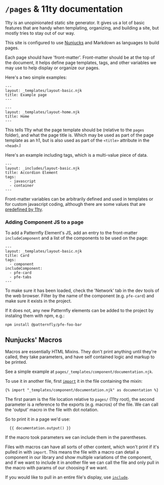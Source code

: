 # `/pages` & 11ty documentation

11ty is an unopinionated static site generator. It gives us a lot of basic features that are handy when templating, organizing, and building a site, but mostly tries to stay out of our way.

This site is configured to use [Nunjucks](https://mozilla.github.io/nunjucks/) and Markdown as languages to build pages.

Each page should have 'front-matter'. Front-matter should be at the top of the document, it helps define page templates, tags, and other variables we may use to help display or organize our pages.

Here's a two simple examples:
```
---
layout: _templates/layout-basic.njk
title: Example page
---
```

```
---
layout: _templates/layout-home.njk
title: Home
---
```

This tells 11ty what the page template should be (relative to the `pages` folder), and what the page title is. Which may be used as part of the page template as an h1, but is also used as part of the `<title>` attribute in the `<head>`.l

Here's an example including tags, which is a multi-value piece of data.
```
---
layout: _includes/layout-basic.njk
title: Accordion Element
tags:
  - javascript
  - container
---
```

Front-matter variables can be arbitrarily defined and used in templates or for custom javascript coding, although there are some values that are [predefined by 11ty](https://www.11ty.dev/docs/data-configuration/).

### Adding Component JS to a page
To add a Patternfly Element's JS, add an entry to the front-matter `includeComponent` and a list of the components to be used on the page:

```
---
layout: _templates/layout-basic.njk
title: Card
tags:
  - component
includeComponent:
  - pfe-card
  - pfe-tabs
---
```

To make sure it has been loaded, check the 'Network' tab in the dev tools of the web browser. Filter by the name of the component (e.g. `pfe-card`) and make sure it exists in the project.

If it does not, any new Patternfly elements can be added to the project by instaling them with npm, e.g.:

```
npm install @patternfly/pfe-foo-bar
```

## Nunjucks' Macros

Macros are essentially HTML Mixins. They don't print anything until they're called, they take parameters, and have self contained logic and markup to be printed.

See a simple example at `pages/_templates/component/documentation.njk`.

To use it in another file, first [`import`](https://mozilla.github.io/nunjucks/templating.html#import) it in the file containing the mixin:

```njk
{% import "_templates/component/documentation.njk" as documentation %}
```

The first param is the file location relative to `pages/` (11ty root), the second parameter is a reference to the exports (e.g. macros) of the file. We can call the 'output' macro in the file with dot notation.

So to print it in a page we'd use:

```njk
  {{ documentation.output() }}
```

If the macro took parameters we can include them in the parentheses.

Files with macros can have all sorts of other content, which won't print if it's pulled in with `import`. This means the file with a macro can detail a component in our library and show multiple variations of the component, and if we want to include it in another file we can call the file and only pull in the macro with params of our choosing if we want.

If you would like to pull in an entire file's display, use [`include`](https://mozilla.github.io/nunjucks/templating.html#include).
